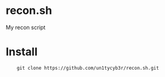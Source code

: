 # recon.sh
My recon script

# Install

        git clone https://github.com/un1tycyb3r/recon.sh.git
